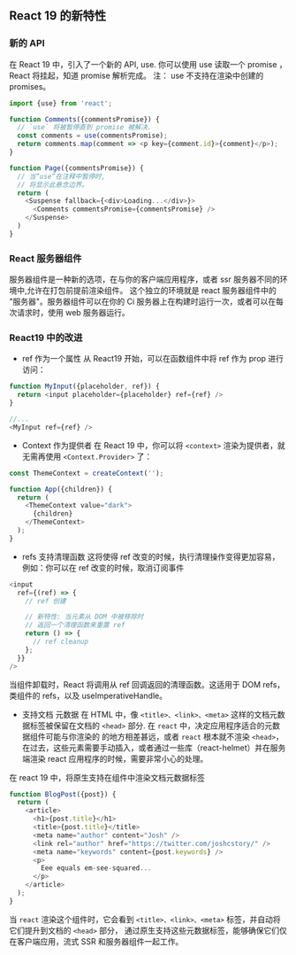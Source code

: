 ## React 19 的新特性

### 新的 API
在 React 19 中，引入了一个新的 API, use.
你可以使用 use 读取一个 promise ，React 将挂起，知道 promise 解析完成。
注：
use 不支持在渲染中创建的 promises。
```javascript
import {use} from 'react';

function Comments({commentsPromise}) {
  // `use` 将被暂停直到 promise 被解决.
  const comments = use(commentsPromise);
  return comments.map(comment => <p key={comment.id}>{comment}</p>);
}

function Page({commentsPromise}) {
  // 当“use”在注释中暂停时,
  // 将显示此悬念边界。
  return (
    <Suspense fallback={<div>Loading...</div>}>
      <Comments commentsPromise={commentsPromise} />
    </Suspense>
  )
}
```
### React 服务器组件
服务器组件是一种新的选项，在与你的客户端应用程序，或者 ssr 服务器不同的环境中,允许在打包前提前渲染组件。
这个独立的环境就是 react 服务器组件中的 "服务器"。服务器组件可以在你的 Ci 服务器上在构建时运行一次，或者可以在每次请求时，使用 web 服务器运行。

### React19 中的改进
- ref 作为一个属性
从 React19 开始，可以在函数组件中将 ref 作为 prop 进行访问：
```javascript
function MyInput({placeholder, ref}) {
  return <input placeholder={placeholder} ref={ref} />
}

//...
<MyInput ref={ref} />
```


- Context 作为提供者
在 React 19 中，你可以将 `<context>` 渲染为提供者，就无需再使用 `<Context.Provider>` 了：
```javascript
const ThemeContext = createContext('');

function App({children}) {
  return (
    <ThemeContext value="dark">
      {children}
    </ThemeContext>
  );  
}
```
- refs 支持清理函数
这将使得 ref 改变的时候，执行清理操作变得更加容易， 
例如：你可以在 ref 改变的时候，取消订阅事件
```javascript
<input
  ref={(ref) => {
    // ref 创建

    // 新特性: 当元素从 DOM 中被移除时
    // 返回一个清理函数来重置 ref
    return () => {
      // ref cleanup
    };
  }}
/>

```
当组件卸载时，React 将调用从 ref 回调返回的清理函数。这适用于 DOM refs，类组件的 refs，以及 useImperativeHandle。

- 支持文档 元数据
在 HTML 中，像 `<title>、<link>、<meta>` 这样的文档元数据标签被保留在文档的 `<head>` 部分.
在 `react` 中，决定应用程序适合的元数据组件可能与你渲染的 <head> 的地方相差甚远，或者 `react` 根本就不渲染 `<head>`，
在过去，这些元素需要手动插入，或者通过一些库（react-helmet）并在服务端渲染 react 应用程序的时候，需要非常小心的处理。

在 react 19 中，将原生支持在组件中渲染文档元数据标签
```javascript
function BlogPost({post}) {
  return (
    <article>
      <h1>{post.title}</h1>
      <title>{post.title}</title>
      <meta name="author" content="Josh" />
      <link rel="author" href="https://twitter.com/joshcstory/" />
      <meta name="keywords" content={post.keywords} />
      <p>
        Eee equals em-see-squared...
      </p>
    </article>
  );
}
```

当 `react` 渲染这个组件时，它会看到 `<title>、<link>、<meta>` 标签，并自动将它们提升到文档的 `<head>` 部分，
通过原生支持这些元数据标签，能够确保它们仅在客户端应用，流式 SSR 和服务器组件一起工作。